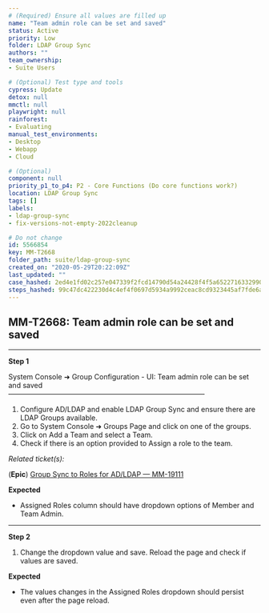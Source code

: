 ```yaml
---
# (Required) Ensure all values are filled up
name: "Team admin role can be set and saved"
status: Active
priority: Low
folder: LDAP Group Sync
authors: ""
team_ownership: 
- Suite Users

# (Optional) Test type and tools
cypress: Update
detox: null
mmctl: null
playwright: null
rainforest: 
- Evaluating
manual_test_environments: 
- Desktop
- Webapp
- Cloud

# (Optional)
component: null
priority_p1_to_p4: P2 - Core Functions (Do core functions work?)
location: LDAP Group Sync
tags: []
labels: 
- ldap-group-sync
- fix-versions-not-empty-2022cleanup

# Do not change
id: 5566854
key: MM-T2668
folder_path: suite/ldap-group-sync
created_on: "2020-05-29T20:22:09Z"
last_updated: ""
case_hashed: 2ed4e1fd02c257e047339f2fcd14790d54a24428f4f5a6522716332990af771f2a29dc8255728526a7be40522401ca3a
steps_hashed: 99c47dc422230d4c4ef4f0697d5934a9992ceac8cd9323445af7fde6a966a26e759ffd7fecd9b3ceb34b5bc7ea981f05
---
```


## MM-T2668: Team admin role can be set and saved

---

**Step 1**

System Console ➜ Group Configuration - UI: Team admin role can be set and saved\
————————————————————————————

1. Configure AD/LDAP and enable LDAP Group Sync and ensure there are LDAP Groups available.
2. Go to System Console ➜ Groups Page and click on one of the groups.
3. Click on Add a Team and select a Team.
4. Check if there is an option provided to Assign a role to the team.

_Related ticket(s):_

(**Epic**) [Group Sync to Roles for AD/LDAP — MM-19111](https://mattermost.atlassian.net/browse/MM-19111)

**Expected**

- Assigned Roles column should have dropdown options of Member and Team Admin.

---

**Step 2**

1. Change the dropdown value and save. Reload the page and check if values are saved.

**Expected**

- The values changes in the Assigned Roles dropdown should persist even after the page reload.
